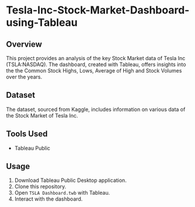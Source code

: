 # Tesla-Inc-Stock-Market-Dashboard-using-Tableau

## Overview

This project provides an analysis of the key Stock Market data of Tesla Inc (TSLA:NASDAQ). The dashboard, created with Tableau, offers insights into the the Common Stock Highs, Lows, Average of High and Stock Volumes over the years.

## Dataset

The dataset, sourced from Kaggle, includes information on various data of the Stock Market of Tesla Inc. 

## Tools Used

- Tableau Public

## Usage

1. Download Tableau Public Desktop application.
2. Clone this repository.
3. Open `TSLA Dashboard.twb` with Tableau.
4. Interact with the dashboard.
